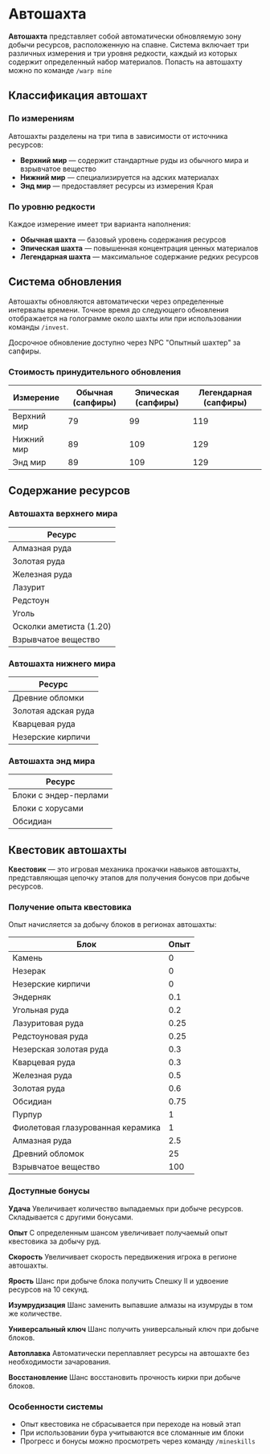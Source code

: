 # Автошахта

**Автошахта** представляет собой автоматически обновляемую зону добычи ресурсов, расположенную на спавне. Система включает три различных измерения и три уровня редкости, каждый из которых содержит определенный набор материалов.
Попасть на автошахту можно по команде `/warp mine`

## Классификация автошахт

### По измерениям

Автошахты разделены на три типа в зависимости от источника ресурсов:
- **Верхний мир** — содержит стандартные руды из обычного мира и взрывчатое вещество
- **Нижний мир** — специализируется на адских материалах  
- **Энд мир** — предоставляет ресурсы из измерения Края

### По уровню редкости

Каждое измерение имеет три варианта наполнения:
- **Обычная шахта** — базовый уровень содержания ресурсов
- **Эпическая шахта** — повышенная концентрация ценных материалов
- **Легендарная шахта** — максимальное содержание редких ресурсов

## Система обновления

Автошахты обновляются автоматически через определенные интервалы времени. Точное время до следующего обновления отображается на голограмме около шахты или при использовании команды `/invest`. 

Досрочное обновление доступно через NPC "Опытный шахтер" за сапфиры.

### Стоимость принудительного обновления

| Измерение | Обычная (сапфиры) | Эпическая (сапфиры) | Легендарная (сапфиры) |
|-----------|-------------------|---------------------|----------------------|
| Верхний мир | 79 | 99 | 119 |
| Нижний мир | 89 | 109 | 129 |
| Энд мир | 89 | 109 | 129 |

## Содержание ресурсов

### Автошахта верхнего мира

| Ресурс |
|--------|
| Алмазная руда |
| Золотая руда |
| Железная руда |
| Лазурит |
| Редстоун |
| Уголь |
| Осколки аметиста (1.20) |
| Взрывчатое вещество |

### Автошахта нижнего мира

| Ресурс |
|--------|
| Древние обломки |
| Золотая адская руда |
| Кварцевая руда |
| Незерские кирпичи |

### Автошахта энд мира

| Ресурс |
|--------|
| Блоки с эндер-перлами |
| Блоки с хорусами |
| Обсидиан |

## Квестовик автошахты

**Квестовик** — это игровая механика прокачки навыков автошахты, представляющая цепочку этапов для получения бонусов при добыче ресурсов.

### Получение опыта квестовика

Опыт начисляется за добычу блоков в регионах автошахты:

| Блок | Опыт |
|------|------|
| Камень | <!-- wiki[exp-cobble] -->0<!-- /wiki --> |
| Незерак | <!-- wiki[exp-netherrack] -->0<!-- /wiki --> |
| Незерские кирпичи | <!-- wiki[exp-nether-bricks] -->0<!-- /wiki --> |
| Эндерняк | <!-- wiki[exp-endstone] -->0.1<!-- /wiki --> |
| Угольная руда | <!-- wiki[exp-coal] -->0.2<!-- /wiki --> |
| Лазуритовая руда | <!-- wiki[exp-lapis] -->0.25<!-- /wiki --> |
| Редстоуновая руда | <!-- wiki[exp-redstone] -->0.25<!-- /wiki --> |
| Незерская золотая руда | <!-- wiki[exp-nether-gold] -->0.3<!-- /wiki --> |
| Кварцевая руда | <!-- wiki[exp-quasart] -->0.3<!-- /wiki --> |
| Железная руда | <!-- wiki[exp-iron] -->0.5<!-- /wiki --> |
| Золотая руда | <!-- wiki[exp-gold] -->0.6<!-- /wiki --> |
| Обсидиан | <!-- wiki[exp-obsidian] -->0.75<!-- /wiki --> |
| Пурпур | <!-- wiki[exp-purpur] -->1<!-- /wiki --> |
| Фиолетовая глазурованная керамика | <!-- wiki[exp-keramika] -->1<!-- /wiki --> |
| Алмазная руда | <!-- wiki[exp-diamond] -->2.5<!-- /wiki --> |
| Древний обломок | <!-- wiki[exp-ancient] -->25<!-- /wiki --> |
| Взрывчатое вещество | <!-- wiki[exp-boom] -->100<!-- /wiki --> |

### Доступные бонусы

**Удача**
Увеличивает количество выпадаемых при добыче ресурсов. Складывается с другими бонусами.

**Опыт**
С определенным шансом увеличивает получаемый опыт квестовика за добычу руд.

**Скорость**
Увеличивает скорость передвижения игрока в регионе автошахты.

**Ярость**
Шанс при добыче блока получить Спешку II и удвоение ресурсов на 10 секунд.

**Изумрудизация**
Шанс заменить выпавшие алмазы на изумруды в том же количестве.

**Универсальный ключ**
Шанс получить универсальный ключ при добыче блоков.

**Автоплавка**
Автоматически переплавляет ресурсы на автошахте без необходимости зачарования.

**Восстановление**
Шанс восстановить прочность кирки при добыче блоков.

### Особенности системы
- Опыт квестовика не сбрасывается при переходе на новый этап
- При использовании бура учитываются все сломанные им блоки
- Прогресс и бонусы можно просмотреть через команду `/mineskills`